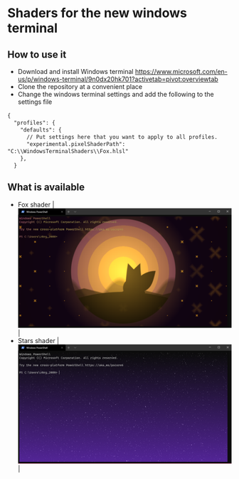 # Shaders for the new windows terminal
## How to use it
* Download and install Windows terminal https://www.microsoft.com/en-us/p/windows-terminal/9n0dx20hk701?activetab=pivot:overviewtab
* Clone the repository at a convenient place
* Change the windows terminal settings and add the following to the settings file
```jsonc
{
  "profiles": {
    "defaults": {
      // Put settings here that you want to apply to all profiles.
      "experimental.pixelShaderPath": "C:\\WindowsTerminalShaders\\Fox.hlsl"
    },
  }
```

## What is available
* Fox shader
|![crt1](Fox.png)|
* Stars shader
|![crt1](Stars.png)|